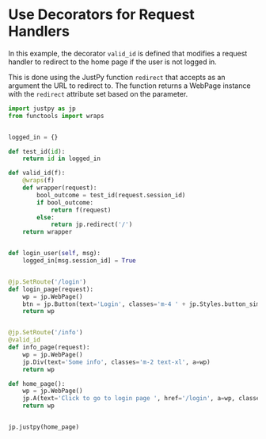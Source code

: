 # Use Decorators for Request Handlers

In this example, the decorator `valid_id` is defined that modifies a request handler to redirect to the home page if the user is not logged in.

This is done using the JustPy function `redirect` that accepts as an argument the URL to redirect to. The function returns a WebPage instance with the `redirect` attribute set based on the parameter.

```python
import justpy as jp
from functools import wraps


logged_in = {}

def test_id(id):
    return id in logged_in

def valid_id(f):
    @wraps(f)
    def wrapper(request):
        bool_outcome = test_id(request.session_id)
        if bool_outcome:
            return f(request)
        else:
            return jp.redirect('/')
    return wrapper


def login_user(self, msg):
    logged_in[msg.session_id] = True


@jp.SetRoute('/login')
def login_page(request):
    wp = jp.WebPage()
    btn = jp.Button(text='Login', classes='m-4 ' + jp.Styles.button_simple, click=login_user, a=wp)
    return wp


@jp.SetRoute('/info')
@valid_id
def info_page(request):
    wp = jp.WebPage()
    jp.Div(text='Some info', classes='m-2 text-xl', a=wp)
    return wp

def home_page():
    wp = jp.WebPage()
    jp.A(text='Click to go to login page ', href='/login', a=wp, classes='m-4 text-xl' )
    return wp


jp.justpy(home_page)


```